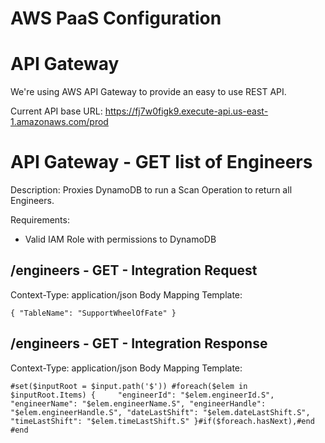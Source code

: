 # AWS PaaS Configuration

# API Gateway

We're using AWS API Gateway to provide an easy to use REST API.

Current API base URL: https://fj7w0figk9.execute-api.us-east-1.amazonaws.com/prod

# API Gateway - GET list of Engineers

Description: Proxies DynamoDB to run a Scan Operation to return all Engineers.

Requirements:
- Valid IAM Role with permissions to DynamoDB

## /engineers - GET - Integration Request

Context-Type: application/json
Body Mapping Template:

`{
    "TableName": "SupportWheelOfFate"
}`

## /engineers - GET - Integration Response

Context-Type: application/json
Body Mapping Template:

`#set($inputRoot = $input.path('$'))
#foreach($elem in $inputRoot.Items)
{    
    "engineerId": "$elem.engineerId.S",
    "engineerName": "$elem.engineerName.S",
    "engineerHandle": "$elem.engineerHandle.S",
    "dateLastShift": "$elem.dateLastShift.S",
    "timeLastShift": "$elem.timeLastShift.S"
}#if($foreach.hasNext),#end
#end`
